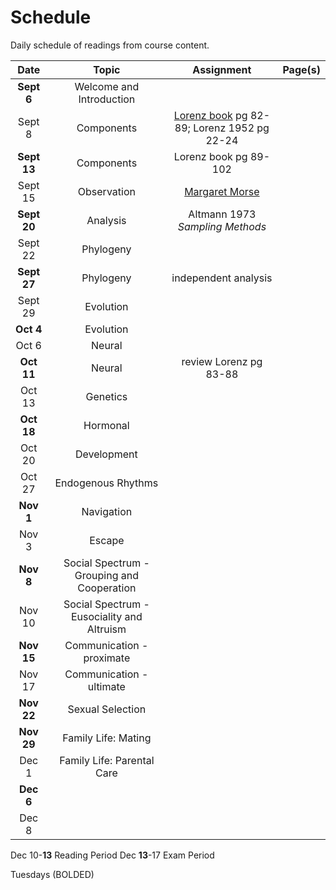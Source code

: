 # Schedule

Daily schedule of readings from course content.

| **Date** | **Topic** | **Assignment** | **Page(s)** |
| :---: | :---: | :---: | :---: |
| **Sept 6** | Welcome and Introduction |  | [](../intro) <br> [](../syllabus) <br> [](../assignments)|
| Sept 8 | Components | [Lorenz book](https://drive.google.com/file/d/12rJaGxQjkovlIAYCxjHb4Br0kEClEBrX/view?usp=sharing) pg 82-89; Lorenz 1952 pg 22-24 | [](../observation-and-analysis/components) |
| **Sept 13** | Components | Lorenz book pg 89-102 | [](../observation-and-analysis/components) |
| Sept 15 | Observation | [Margaret Morse](https://theconversation.com/margaret-morse-nice-thought-like-a-song-sparrow-and-changed-how-scientists-understand-animal-behavior-123734) |
| **Sept 20** | Analysis | Altmann 1973 *Sampling Methods* |
| Sept 22 | Phylogeny |  |
| **Sept 27** | Phylogeny | independent analysis |
| Sept 29 | Evolution |  |
| **Oct 4** | Evolution |  |
| Oct 6 | Neural |  |
| **Oct 11** | Neural | review Lorenz pg 83-88 |
| Oct 13 | Genetics |  |
| **Oct 18** | Hormonal |  |
| Oct 20 | Development |  |
| Oct 27 | Endogenous Rhythms |  |
| **Nov 1** | Navigation |  |
| Nov 3 | Escape |  |
| **Nov 8** | Social Spectrum - Grouping and Cooperation |  |
| Nov 10 | Social Spectrum - Eusociality and Altruism |  |
| **Nov 15** | Communication - proximate |  |
| Nov 17 | Communication - ultimate |  |
| **Nov 22** | Sexual Selection |  |
| **Nov 29** | Family Life: Mating |  |
| Dec 1 | Family Life: Parental Care |  |
| **Dec 6** |  |  |
| Dec 8 |  |  |

Dec 10-**13** Reading Period
Dec **13**-17 Exam Period

Tuesdays (BOLDED)
